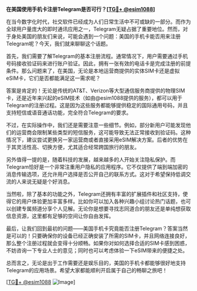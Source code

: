 **在美国使用手机卡注册Telegram是否可行？[[TG💪+ @esim1088](https://t.me/s/esim1088)]**

在当今数字化时代，社交软件已经成为人们日常生活中不可或缺的一部分。而作为全球用户量庞大的即时通讯应用之一，Telegram无疑占据了重要地位。然而，对于身处美国的朋友们来说，可能会遇到一个问题：美国的手机卡能否用来注册Telegram呢？今天，我们就来聊聊这个话题。

首先，我们需要了解Telegram的基本注册流程。通常情况下，用户需要通过手机号码接收验证码来进行账户验证。因此，拥有一张有效的电话卡是完成注册的前提条件。那么问题来了，在美国，无论是本地运营商提供的实体SIM卡还是虚拟eSIM卡，它们是否都能满足这一需求呢？

答案是肯定的！无论是传统的AT&T、Verizon等大型通信服务商提供的物理SIM卡，还是近年来兴起的eSIM技术（如由@esim1088提供的服务），都可以用于Telegram的注册过程。这是因为这些服务都能够提供稳定的国际通用号码，并且支持短信或语音通话功能，完全符合Telegram的要求。

不过，在实际操作中，我们还是需要注意一些细节。例如，部分新用户可能发现他们的运营商会限制某些类型的短信服务，这可能导致无法正常接收到验证码。这种情况下，建议尝试更换另一家运营商或者直接采用eSIM解决方案。后者的优势在于其灵活性高、切换方便，尤其适合经常跨国旅行的朋友。

另外值得一提的是，随着科技的发展，越来越多的人开始关注隐私保护。而Telegram恰好是一个非常注重用户隐私的应用程序。它不仅提供了端到端加密的消息传输选项，还允许用户选择是否公开自己的联系方式。这对于希望保持低调交流的人来说无疑是个好消息。

当然啦，除了基本的功能之外，Telegram还拥有丰富的扩展插件和社区支持，使得它的用户体验更加丰富多样。比如你可以加入各种兴趣小组讨论热门话题，也可以创建专属频道分享个人见解。无论你是想要寻找志同道合的朋友还是单纯想获取信息资源，这里都有足够的空间让你自由发挥。

最后，让我们回到最初的问题——美国手机卡究竟能否注册Telegram？答案当然是可以的！只要确保你的设备已经正确安装了所需的SIM卡，并且网络连接良好，那么整个注册过程就会变得十分顺畅。如果你对如何选择合适的SIM卡感到困惑，不妨咨询一下专业人士的意见；同时也可以考虑体验一下eSIM带来的便捷之处。

总而言之，无论是出于工作需要还是娱乐目的，美国的手机卡都能够很好地支持Telegram的应用场景。希望大家都能顺利开启属于自己的畅聊之旅吧！

[[TG💪+ @esim1088](https://t.me/s/esim1088) ![Image](https://i.postimg.cc/4NQfJmqS/Snipaste-2025-05-13-00-14-12.png)]